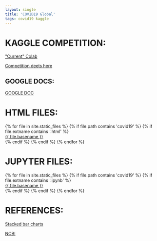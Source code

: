 ```yaml
---
layout: single
title: 'COVID19 Global'
tags: covid19 kaggle
---
```


# KAGGLE COMPETITION:

["Current" Colab](https://colab.research.google.com/drive/1lx-OVp2sjlMgZqpooEYb05gXPBO2hM9v)

[Competition deets here](https://www.kaggle.com/c/covid19-local-us-ca-forecasting-week-1/data)

## GOOGLE DOCS:

[GOOGLE DOC](https://docs.google.com/document/d/1hakPdBy-8GfjuxMmeDYl4ySOmEOK1X0PX0o20LwwFDc/edit)

# HTML FILES:

<div>
{% for file in site.static_files %}
    {% if file.path contains 'covid19' %}
        {% if file.extname contains '.html' %}
            <div>
                <a href="https://danielcaraway.github.io/{{ file.path }}">{{ file.basename }}</a>
            </div>
        {% endif %}
    {% endif %}
{% endfor %}
</div>

# JUPYTER FILES:

<div>
{% for file in site.static_files %}
    {% if file.path contains 'covid19' %}
        {% if file.extname contains '.ipynb' %}
            <div>
                <a href="https://danielcaraway.github.io/{{ file.path }}">{{ file.basename }}</a>
            </div>
        {% endif %}
    {% endif %}
{% endfor %}
</div>

# REFERENCES:

[Stacked bar charts](https://pstblog.com/2016/10/04/stacked-charts)

[NCBI](https://www.ncbi.nlm.nih.gov/labs/virus/vssi/#/virus?SeqType_s=Nucleotide&VirusLineage_ss=Wuhan%20seafood%20market%20pneumonia%20virus,%20taxid:2697049)